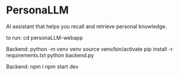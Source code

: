 # PersonaLLM
AI assistant that helps you recall and retrieve personal knowledge.

to run:
cd personaLLM-webapp

Backend:
python -m venv venv
source venv/bin/activate
pip install -r requirements.txt
python backend.py

Backend:
npm i
npm start dev
